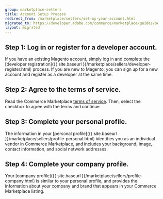 ```yaml
---
group: marketplace-sellers
title: Account Setup Process
redirect_from: /marketplace/sellers/set-up-your-account.html
migrated_to: https://developer.adobe.com/commerce/marketplace/guides/sellers/account-setup-process/
layout: migrated
---
```


## Step 1: Log in or register for a developer account.

If you have an existing Magento account, simply log in and complete the [developer registration]({{ site.baseurl }}/marketplace/sellers/developer-register.html) process. If you are new to Magento, you can sign up for a new account and register as a developer at the same time.

## Step 2: Agree to the terms of service.

Read the Commerce Marketplace [terms of service](https://magento.com/legal/terms/marketplace-xcelerate). Then, select the checkbox to agree with the terms and continue.

## Step 3: Complete your personal profile.

The information in your [personal profile]({{ site.baseurl }}/marketplace/sellers/profile-personal.html) identifies you as an individual vendor in Commerce Marketplace, and includes your background, image, contact information, and social network addresses.

## Step 4: Complete your company profile.

Your [company profile]({{ site.baseurl }}/marketplace/sellers/profile-company.html) is similar to your personal profile, and provides the information about your company and brand that appears in your Commerce Marketplace listing.
